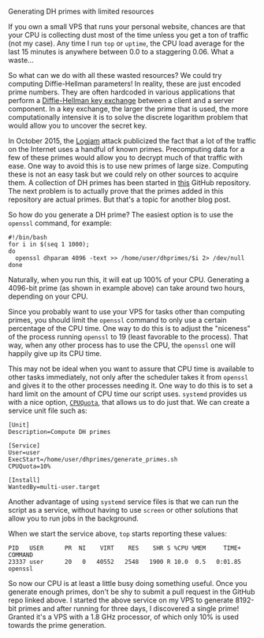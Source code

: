 Generating DH primes with limited resources

If you own a small VPS that runs your personal website, chances are that
your CPU is collecting dust most of the time unless you get a ton of
traffic (not my case). Any time I run `top` or `uptime`, the CPU load
average for the last 15 minutes is anywhere between 0.0 to a staggering
0.06. What a waste...

So what can we do with all these wasted resources? We could try computing
Diffie-Hellman parameters! In reality, these are just encoded prime
numbers. They are often hardcoded in various applications that perform a
[Diffie-Hellman key
exchange](https://en.wikipedia.org/wiki/Diffie%E2%80%93Hellman_key_exchange)
between a client and a server component. In a key exchange, the larger the
prime that is used, the more computationally intensive it is to solve the
discrete logarithm problem that would allow you to uncover the secret key.

In October 2015, the [Logjam](https://weakdh.org/) attack publicized the
fact that a lot of the traffic on the Internet uses a handful of known primes.
Precomputing data for a few of these primes would allow you to decrypt much
of that traffic with ease. One way to avoid this is to use new primes of
large size. Computing these is not an easy task but we could rely on other
sources to acquire them. A collection of DH primes has been started in
[this](https://github.com/RedHatProductSecurity/Diffie-Hellman-Primes/)
GitHub repository. The next problem is to actually prove that the primes
added in this repository are actual primes. But that's a topic for another
blog post.

So how do you generate a DH prime? The easiest option is to use the
`openssl` command, for example:

<pre class="codeblock"><code class="bash">#!/bin/bash
for i in $(seq 1 1000);
do
  openssl dhparam 4096 -text >> /home/user/dhprimes/$i 2> /dev/null
done</code></pre>

Naturally, when you run this, it will eat up 100% of your CPU. Generating a
4096-bit prime (as shown in example above) can take around two hours,
depending on your CPU.

Since you probably want to use your VPS for tasks other than computing
primes, you should limit the `openssl` command to only use a certain
percentage of the CPU time. One way to do this is to adjust the "niceness"
of the process running `openssl` to 19 (least favorable to the process).
That way, when any other process has to use the CPU, the `openssl` one will
happily give up its CPU time.

This may not be ideal when you want to assure that CPU time is available to
other tasks immediately, not only after the scheduler takes it from
`openssl` and gives it to the other processes needing it. One way to do
this is to set a hard limit on the amount of CPU time our script uses.
`systemd` provides us with a nice option,
[`CPUQuota`](https://www.freedesktop.org/software/systemd/man/systemd.resource-control.html#CPUQuota=),
that allows us to do just that. We can create a service unit file such as:

<pre class="codeblock"><code class="ini">[Unit]
Description=Compute DH primes

[Service]
User=user
ExecStart=/home/user/dhprimes/generate_primes.sh
CPUQuota=10%

[Install]
WantedBy=multi-user.target</code></pre>

Another advantage of using `systemd` service files is that we can run the
script as a service, without having to use `screen` or other solutions that
allow you to run jobs in the background.

When we start the service above, `top` starts reporting these values:

<pre class="codeblock"><code>PID   USER      PR  NI    VIRT    RES    SHR S %CPU %MEM     TIME+ COMMAND
23337 user      20   0   40552   2548   1900 R 10.0  0.5   0:01.85 openssl</code></pre>

So now our CPU is at least a little busy doing something useful. Once you
generate enough primes, don't be shy to submit a pull request in the GitHub
repo linked above. I started the above service on my VPS to generate
8192-bit primes and after running for three days, I discovered a single
prime! Granted it's a VPS with a 1.8 GHz processor, of which only 10% is
used towards the prime generation.
